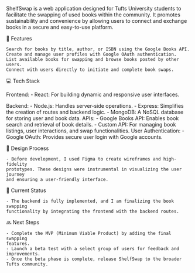 ShelfSwap is a web application designed for Tufts University students to
facilitate the swapping of used books within the community. It promotes
sustainability and convenience by allowing users to connect and exchange
books in a secure and easy-to-use platform.

🌟 Features

    Search for books by title, author, or ISBN using the Google Books API.
    Create and manage user profiles with Google OAuth authentication.
    List available books for swapping and browse books posted by other users.
    Connect with users directly to initiate and complete book swaps.

💻 Tech Stack

Frontend:
    - React: For building dynamic and responsive user interfaces.

Backend:
    - Node.js: Handles server-side operations.
    - Express: Simplifies the creation of routes and backend logic.
    - MongoDB: A NoSQL database for storing user and book data.
APIs:
    - Google Books API: Enables book search and retrieval of book details.
    - Custom API: For managing book listings, user interactions, and
    swap functionalities.
User Authentication:
    - Google OAuth: Provides secure user login with Google accounts.

🎨 Design Process

    - Before development, I used Figma to create wireframes and high-fidelity
    prototypes. These designs were instrumental in visualizing the user journey
    and ensuring a user-friendly interface.

🚧 Current Status

    - The backend is fully implemented, and I am finalizing the book swapping
    functionality by integrating the frontend with the backend routes.

🔜 Next Steps

    - Complete the MVP (Minimum Viable Product) by adding the final swapping
    features.
    - Launch a beta test with a select group of users for feedback and
    improvements.
    - Once the beta phase is complete, release ShelfSwap to the broader
    Tufts community.
